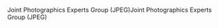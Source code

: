 <span data-ttu-id="dca2f-101">Joint Photographics Experts Group (JPEG)</span><span class="sxs-lookup"><span data-stu-id="dca2f-101">Joint Photographics Experts Group (JPEG)</span></span>